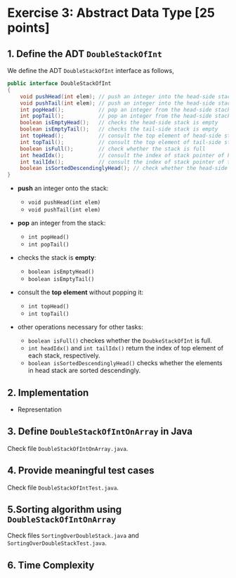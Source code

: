 # Exercise 3: Abstract Data Type [25 points]



## 1. Define the ADT `DoubleStackOfInt`

We define the ADT `DoubleStackOfInt` interface as follows,

```java
public interface DoubleStackOfInt
{
	void pushHead(int elem); // push an integer into the head-side stack
	void pushTail(int elem); // push an integer into the head-side stack
	int popHead();  	     // pop an integer from the head-side stack
    int popTail();  	     // pop an integer from the head-side stack
	boolean isEmptyHead();   // checks the head-side stack is empty
	boolean isEmptyTail();   // checks the tail-side stack is empty
    int topHead(); 		     // consult the top element of head-side stack without popping it
    int topTail(); 		     // consult the top element of tail-side stack without popping it
	boolean isFull();        // check whether the stack is full
	int headIdx();			 // consult the index of stack pointer of head-stack
	int tailIdx();			 // consult the index of stack pointer of tail-stack 
	boolean isSortedDescendinglyHead(); // check whether the head-side stack is sorted ascendingly
}
```

- **push** an integer onto the stack:
    - `void pushHead(int elem)`
    - `void pushTail(int elem)`

- **pop** an integer from the stack:
    - `int popHead()`
    - `int popTail()`

- checks the stack is **empty**:
    - `boolean isEmptyHead()`
    - `boolean isEmptyTail()`

- consult the **top element** without popping it:
    - `int topHead()`
    - `int topTail()`

- other operations necessary for other tasks:
    - `boolean isFull()` checkes whether the `DoubkeStackOfInt` is full.
    - `int headIdx()` and `int tailIdx()` return the index of top element of each stack, respectively.
    - `boolean isSortedDescendinglyHead()` checks whether the elements in head stack are sorted descendingly.



## 2. Implementation

-   Representation



## 3. Define `DoubleStackOfIntOnArray` in Java

Check file `DoubleStackOfIntOnArray.java`.



## 4. Provide meaningful test cases

Check file `DoubleStackOfIntTest.java`.



## 5.Sorting algorithm using `DoubleStackOfIntOnArray`

Check files `SortingOverDoubleStack.java` and `SortingOverDoubleStackTest.java`.



## 6. Time Complexity